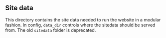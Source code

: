 ## Site data

This directory contains the site data needed to run the website in a modular fashion. In config, `data_dir` controls where the sitedata should be served from. The old `sitedata` folder is deprecated.
